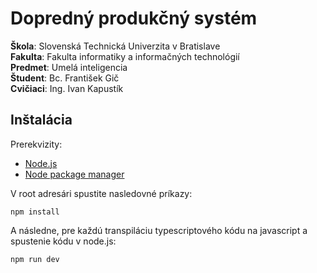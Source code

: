 # Dopredný produkčný systém

**Škola**: Slovenská Technická Univerzita v Bratislave <br/>
**Fakulta**: Fakulta informatiky a informačných technológií <br/>
**Predmet**: Umelá inteligencia <br/>
**Študent**: Bc. František Gič <br/>
**Cvičiaci**: Ing. Ivan Kapustík <br/>

<div style="page-break-after: always;"></div>

## Inštalácia

Prerekvizity:

-   [Node.js](https://nodejs.org)
-   [Node package manager](https://npmjs.com)

V root adresári spustite nasledovné príkazy:

```
npm install
```

A následne, pre každú transpiláciu typescriptového kódu na javascript a spustenie kódu v node.js:

```
npm run dev
```


